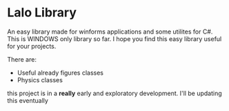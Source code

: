 # Lalo Library

An easy library made for winforms applications and some utilites for C#. This is WINDOWS only library so far.
I hope you find this easy library useful for your projects.

There are:
- Useful already figures classes
- Physics classes

this project is in a **really** early and exploratory development. I'll be updating this eventually
